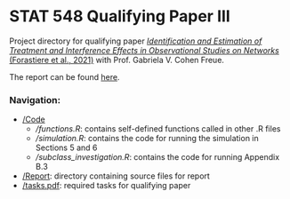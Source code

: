 # STAT 548 Qualifying Paper III
Project directory for qualifying paper [*Identification and Estimation of Treatment and Interference Effects in Observational Studies on Networks* (Forastiere et al., 2021)](https://www.tandfonline.com/doi/abs/10.1080/01621459.2020.1768100?journalCode=uasa20) with Prof. Gabriela V. Cohen Freue.

The report can be found [here](https://github.com/chiukenny/qp3-kenny-chiu/blob/main/Report/report.pdf).

### Navigation:
* [/Code](https://github.com/chiukenny/qp3-kenny-chiu/tree/main/Code)
    * */functions.R*: contains self-defined functions called in other .R files
	* */simulation.R*: contains the code for running the simulation in Sections 5 and 6
	* */subclass_investigation.R*: contains the code for running Appendix B.3
* [/Report](https://github.com/chiukenny/qp3-kenny-chiu/tree/main/Report): directory containing source files for report
* [/tasks.pdf](https://github.com/chiukenny/qp3-kenny-chiu/blob/main/tasks.pdf): required tasks for qualifying paper